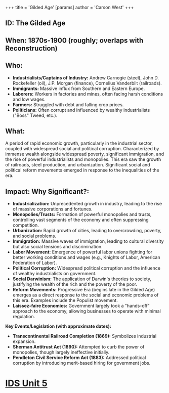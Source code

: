 +++
 title = 'Gilded Age'
[params]
	author = 'Carson West'
+++
## ID: The Gilded Age

## When: 1870s-1900 (roughly; overlaps with Reconstruction)

## Who:
* **Industrialists/Captains of Industry:**  Andrew Carnegie (steel), John D. Rockefeller (oil), J.P. Morgan (finance), Cornelius Vanderbilt (railroads).
* **Immigrants:**  Massive influx from Southern and Eastern Europe.
* **Laborers:**  Workers in factories and mines, often facing harsh conditions and low wages.
* **Farmers:**  Struggled with debt and falling crop prices.
* **Politicians:**  Often corrupt and influenced by wealthy industrialists ("Boss" Tweed, etc.).

## What: 
A period of rapid economic growth, particularly in the industrial sector, coupled with widespread social and political corruption.  Characterized by immense wealth alongside widespread poverty, significant immigration, and the rise of powerful industrialists and monopolies.  This era saw the growth of railroads, steel production, and urbanization.  Significant social and political reform movements emerged in response to the inequalities of the era.

## Impact: Why Significant?:
* **Industrialization:**  Unprecedented growth in industry, leading to the rise of massive corporations and fortunes.
* **Monopolies/Trusts:**  Formation of powerful monopolies and trusts, controlling vast segments of the economy and often suppressing competition.
* **Urbanization:**  Rapid growth of cities, leading to overcrowding, poverty, and social problems.
* **Immigration:**  Massive waves of immigration, leading to cultural diversity but also social tensions and discrimination.
* **Labor Movement:**  Emergence of powerful labor unions fighting for better working conditions and wages (e.g., Knights of Labor, American Federation of Labor).
* **Political Corruption:**  Widespread political corruption and the influence of wealthy industrialists on government.
* **Social Darwinism:**  The application of Darwin's theories to society, justifying the wealth of the rich and the poverty of the poor.
* **Reform Movements:**  Progressive Era (begins late in the Gilded Age) emerges as a direct response to the social and economic problems of this era.  Examples include the Populist movement.
* **Laissez-faire Economics:**  Government largely took a "hands-off" approach to the economy, allowing businesses to operate with minimal regulation.

**Key Events/Legislation (with approximate dates):**

* **Transcontinental Railroad Completion (1869):**  Symbolizes industrial expansion.
* **Sherman Antitrust Act (1890):**  Attempted to curb the power of monopolies, though largely ineffective initially.
* **Pendleton Civil Service Reform Act (1883):**  Addressed political corruption by introducing merit-based hiring for government jobs.



# [IDS Unit 5](./../ids-unit-5/)